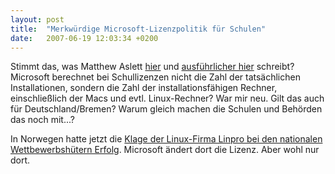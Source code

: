 ```yaml
---
layout: post
title:  "Merkwürdige Microsoft-Lizenzpolitik für Schulen"
date:   2007-06-19 12:03:34 +0200
---
```


Stimmt das, was Matthew Aslett&nbsp;<a
href="http://www.businessreviewonline.com/os/archives/2007/06/paying_for_soft.html"
title="business-reviews">hier</a>&nbsp;und&nbsp;<a
href="http://publications.becta.org.uk/display.cfm?resID=28197&amp;page=1835"
title="becta">ausführlicher hier</a>&nbsp;schreibt? Microsoft berechnet bei
Schullizenzen nicht die Zahl der tatsächlichen Installationen, sondern die Zahl
der installationsfähigen Rechner, einschließlich der Macs und evtl.
Linux-Rechner? War mir neu. Gilt das auch für Deutschland/Bremen? Warum gleich
machen die Schulen und Behörden das noch mit...?

In Norwegen hatte jetzt die&nbsp;<a
href="http://www.linpro.no/en/nyheter_og_events/2007/linpro_vant_frem_mot_microsoft"
title="linpro">Klage der Linux-Firma Linpro bei den nationalen
Wettbewerbshütern Erfolg</a>. Microsoft ändert dort die Lizenz. Aber wohl nur
dort.

